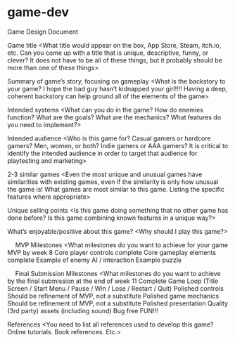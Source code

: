 # game-dev

Game Design Document

Game title
<What title would appear on the box, App Store, Steam, itch.io, etc.  Can you come up with a title that is unique, descriptive, funny, or clever?  It does not have to be all of these things, but it probably should be more than one of these things>

Summary of game’s story, focusing on gameplay
<What is the backstory to your game?  I hope the bad guy hasn’t kidnapped your girl!!!!  Having a deep, coherent backstory can help ground all of the elements of the game>

Intended systems
<What can you do in the game?  How do enemies function?  What are the goals?  What are the mechanics?  What features do you need to implement?>

Intended audience
<Who is this game for?  Casual gamers or hardcore gamers?  Men, women, or both?  Indie gamers or AAA gamers?  It is critical to identify the intended audience in order to target that audience for playtesting and marketing>

2-3 similar games
<Even the most unique and unusual games have similarities with existing games, even if the similarity is only how unusual the game is!  What games are most similar to this game.  Listing the specific features where appropriate>

Unique selling points
<Is this game doing something that no other game has done before?  Is this game combining known features in a unique way?>

What’s enjoyable/positive about this game?
<Why should I play this game?>

 
MVP Milestones
<What milestones do you want to achieve for your game MVP by week 8
Core player controls complete
Core gameplay elements complete
Example of enemy AI / interaction
Example puzzle
>

 
Final Submission Milestones
<What milestones do you want to achieve by the final submission at the end of week 11
Complete Game Loop (Title Screen / Start Menu / Pause / Win / Lose / Restart / Quit)
Polished controls
Should be refinement of MVP, not a substitute
Polished game mechanics
Should be refinement of MVP, not a substitute
Polished presentation
Quality (3rd party) assets (including sound)
Bug free
FUN!!!
>

References
<You need to list all references used to develop this game?  Online tutorials.  Book references.  Etc.>
